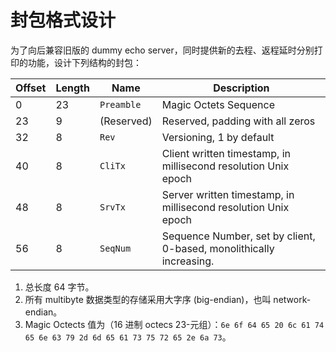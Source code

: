 # 封包格式设计

为了向后兼容旧版的 dummy echo server，同时提供新的去程、返程延时分别打印的功能，设计下列结构的封包：

| Offset | Length | Name       | Description                                                         |
| ------ | ------ | ---------- | ------------------------------------------------------------------- |
| 0      | 23     | `Preamble` | Magic Octets Sequence                                               |
| 23     | 9      | (Reserved) | Reserved, padding with all zeros                                    |
| 32     | 8      | `Rev`      | Versioning, 1 by default                                            |
| 40     | 8      | `CliTx`    | Client written timestamp, in millisecond resolution Unix epoch      |
| 48     | 8      | `SrvTx`    | Server written timestamp, in millisecond resolution Unix epoch      |
| 56     | 8      | `SeqNum`   | Sequence Number, set by client, 0-based, monolithically increasing. |

1. 总长度 64 字节。
2. 所有 multibyte 数据类型的存储采用大字序 (big-endian)，也叫 network-endian。
3. Magic Octects 值为（16 进制 octecs 23-元组）：`6e 6f 64 65 20 6c 61 74 65 6e 63 79 2d 6d 65 61 73 75 72 65 2e 6a 73`。
